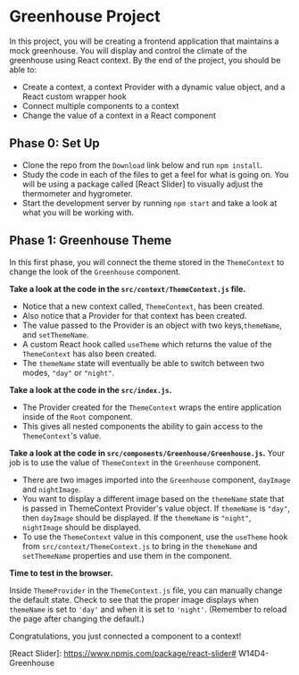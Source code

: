 # Greenhouse Project

In this project, you will be creating a frontend application that maintains a
mock greenhouse. You will display and control the climate of the greenhouse
using React context. By the end of the project, you should be able to:

* Create a context, a context Provider with a dynamic value object, and a React
  custom wrapper hook
* Connect multiple components to a context
* Change the value of a context in a React component

## Phase 0: Set Up

- Clone the repo from the `Download` link below and run `npm install`.
- Study the code in each of the files to get a feel for what is going on.
  You will be using a package called [React Slider] to visually adjust the
  thermometer and hygrometer.
- Start the development server by running `npm start` and take a look at what
  you will be working with.

## Phase 1: Greenhouse Theme

In this first phase, you will connect the theme stored in the `ThemeContext` to
change the look of the `Greenhouse` component.

**Take a look at the code in the `src/context/ThemeContext.js` file.**

- Notice that a new context called, `ThemeContext`, has been created.
- Also notice that a Provider for that context has been created.
- The value passed to the Provider is an object with two keys,`themeName`, and
  `setThemeName`.
- A custom React hook called `useTheme` which returns the value of the
  `ThemeContext` has also been created.
- The `themeName` state will eventually be able to switch between two modes,
  `"day"` or `"night"`.

**Take a look at the code in the `src/index.js`.**

- The Provider created for the `ThemeContext` wraps the entire application
  inside of the `Root` component.
- This gives all nested components the ability to gain access to the
  `ThemeContext`'s value.

**Take a look at the code in `src/components/Greenhouse/Greenhouse.js`.**
Your job is to use the value of `ThemeContext` in the `Greenhouse` component.

- There are two images imported into the `Greenhouse` component, `dayImage` and
  `nightImage`.
- You want to display a different image based on the `themeName` state that is
  passed in ThemeContext Provider's value object. If `themeName` is `"day"`,
  then `dayImage` should be displayed. If the `themeName` is `"night"`,
  `nightImage` should be displayed.
- To use the `ThemeContext` value in this component, use the `useTheme` hook
  from `src/context/ThemeContext.js` to bring in the `themeName` and
  `setThemeName` properties and use them in the component.

**Time to test in the browser.**

Inside `ThemeProvider` in the `ThemeContext.js` file, you can manually
change the default state. Check to see that the proper image displays when `themeName` is set to `'day'` and when it is set to `'night'`. (Remember to reload the page after changing the default.)

Congratulations, you just connected a component to a context!

[React Slider]: https://www.npmjs.com/package/react-slider# W14D4-Greenhouse
